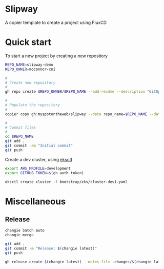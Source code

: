 # Slipway

A copier template to create a project using FluxCD

# Quick start

To start a new project by creating a new repository

```bash
REPO_NAME=slipway-demo
REPO_OWNER=moconnor-cni

#
# Create new repository
#
gh repo create $REPO_OWNER/$REPO_NAME --add-readme --description "GitOps repository using slipway template" --private --clone

#
# Populate the repository
#
copier copy gh:myspotontheweb/slipway --data repo_name=$REPO_NAME --data repo_owner=$REPO_OWNER $REPO_NAME

#
# Commit files
#
cd $REPO_NAME
git add .
git commit -am "Initial commit"
git push
```

Create a dev cluster, using [eksctl](https://eksctl.io/)

```bash
export AWS_PROFILE=development
export GITHUB_TOKEN=$(gh auth token)

eksctl create cluster -f bootstrap/eks/cluster-dev1.yaml
```

# Miscellaneous

## Release

```bash
changie batch auto
changie merge

git add .
git commit -m "Release: $(changie latest)"
git push

gh release create $(changie latest) --notes-file .changes/$(changie latest).md
```
